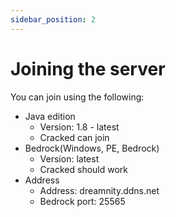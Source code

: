 ```yaml
---
sidebar_position: 2
---
```


# Joining the server

You can join using the following:

- Java edition
  - Version: 1.8 - latest
  - Cracked can join
- Bedrock(Windows, PE, Bedrock)
  - Version: latest
  - Cracked should work
- Address
  - Address: dreamnity.ddns.net
  - Bedrock port: 25565